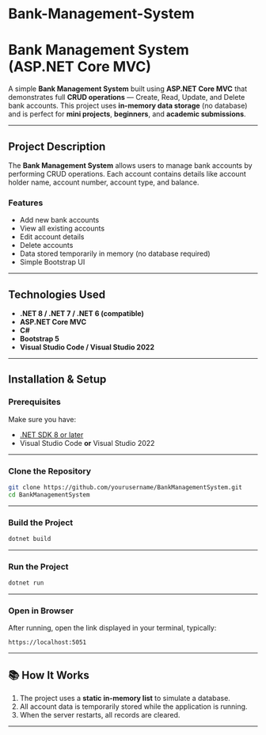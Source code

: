 # Bank-Management-System
# Bank Management System (ASP.NET Core MVC)

A simple **Bank Management System** built using **ASP.NET Core MVC** that demonstrates full **CRUD operations** — Create, Read, Update, and Delete bank accounts.
This project uses **in-memory data storage** (no database) and is perfect for **mini projects**, **beginners**, and **academic submissions**.

---

##  Project Description

The **Bank Management System** allows users to manage bank accounts by performing CRUD operations.
Each account contains details like account holder name, account number, account type, and balance.

###  Features

*  Add new bank accounts
*  View all existing accounts
*  Edit account details
*  Delete accounts
*  Data stored temporarily in memory (no database required)
*  Simple Bootstrap UI

---

##  Technologies Used

* **.NET 8 / .NET 7 / .NET 6 (compatible)**
* **ASP.NET Core MVC**
* **C#**
* **Bootstrap 5**
* **Visual Studio Code / Visual Studio 2022**

---

##  Installation & Setup

###  Prerequisites

Make sure you have:

* [.NET SDK 8 or later](https://dotnet.microsoft.com/en-us/download)
* Visual Studio Code **or** Visual Studio 2022

---

###  Clone the Repository

```bash
git clone https://github.com/yourusername/BankManagementSystem.git
cd BankManagementSystem
```

---

###  Build the Project

```bash
dotnet build
```

---

###  Run the Project

```bash
dotnet run
```

---

###  Open in Browser

After running, open the link displayed in your terminal, typically:

```
https://localhost:5051
```


---


## 📚 How It Works

1. The project uses a **static in-memory list** to simulate a database.
2. All account data is temporarily stored while the application is running.
3. When the server restarts, all records are cleared.

---
